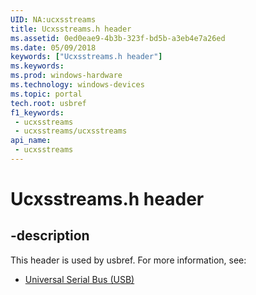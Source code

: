 ```yaml
---
UID: NA:ucxsstreams
title: Ucxsstreams.h header
ms.assetid: 0ed0eae9-4b3b-323f-bd5b-a3eb4e7a26ed
ms.date: 05/09/2018
keywords: ["Ucxsstreams.h header"]
ms.keywords: 
ms.prod: windows-hardware
ms.technology: windows-devices
ms.topic: portal
tech.root: usbref
f1_keywords:
 - ucxsstreams
 - ucxsstreams/ucxsstreams
api_name:
 - ucxsstreams
---
```


# Ucxsstreams.h header


## -description

This header is used by usbref. For more information, see:

- [Universal Serial Bus (USB)](../_usbref/index.md)

